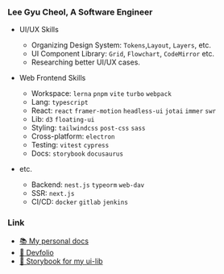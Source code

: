 ### Lee Gyu Cheol, A Software Engineer

- UI/UX Skills
  - Organizing Design System: `Tokens`,`Layout`, `Layers`, etc.
  - UI Component Library: `Grid`, `Flowchart`, `CodeMirror` etc.
  - Researching better UI/UX cases.

- Web Frontend Skills
  - Workspace: `lerna` `pnpm` `vite` `turbo` `webpack`
  - Lang: `typescript`
  - React: `react` `framer-motion` `headless-ui` `jotai` `immer` `swr`
  - Lib: `d3` `floating-ui`
  - Styling: `tailwindcss` `post-css` `sass`
  - Cross-platform: `electron`
  - Testing: `vitest` `cypress`
  - Docs: `storybook` `docusaurus`

- etc.
  - Backend: `nest.js` `typeorm` `web-dav`
  - SSR: `next.js`
  - CI/CD: `docker` `gitlab` `jenkins`

### Link
- [:books: My personal docs](https://lee-gyu.github.io/)
- [:blue_book: Devfolio](https://leegyu-portfolio.vercel.app/)
- [:closed_book: Storybook for my ui-lib](https://lee-gyu.github.io/storybook/)
